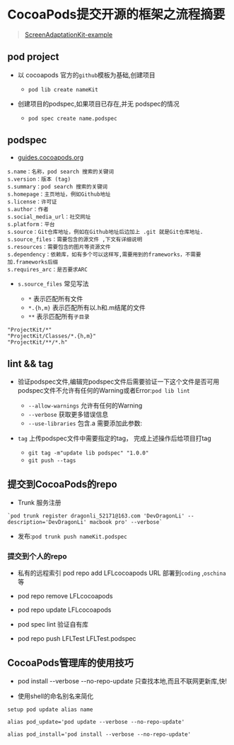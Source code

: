 # CocoaPods提交开源的框架之流程摘要

> [ScreenAdaptationKit-example](https://github.com/DevDragonLi/ScreenAdaptationKit)

## pod project 
- 以 cocoapods 官方的`github`模板为基础,创建项目 
	- `pod lib create nameKit`

- 创建项目的podspec,如果项目已存在,并无 podspec的情况 
	- `pod spec create name.podspec`

## podspec

- [guides.cocoapods.org](https://guides.cocoapods.org/syntax/podspec.html)

```
s.name：名称，pod search 搜索的关键词
s.version：版本 (tag)
s.summary：pod search 搜索的关键词
s.homepage：主页地址，例如Github地址
s.license：许可证
s.author：作者
s.social_media_url：社交网址
s.platform：平台
s.source：Git仓库地址，例如在Github地址后边加上 .git 就是Git仓库地址.
s.source_files：需要包含的源文件 ,下文有详细说明
s.resources：需要包含的图片等资源文件
s.dependency：依赖库，如有多个可以这样写,需要用到的frameworks，不需要加.frameworks后缀
s.requires_arc：是否要求ARC

```

- `s.source_files` 常见写法
	
	* `*` 表示匹配所有文件
	* `*.{h,m}` 表示匹配所有以.h和.m结尾的文件
	* `**` 表示匹配所有`子目录`

```
"ProjectKit/*"
"ProjectKit/Classes/*.{h,m}"
"ProjectKit/**/*.h"

```

## lint && tag
- 验证podspec文件,编辑完podspec文件后需要验证一下这个文件是否可用podspec文件不允许有任何的Warning或者Error:`pod lib lint ` 
	- `--allow-warnings`  允许有任何的Warning 
	- `--verbose`			 获取更多错误信息
	- `--use-libraries`  包含.a 需要添加此参数:

- `tag` 上传podspec文件中需要指定的tag， 完成上述操作后给项目打tag
	- `git tag -m"update lib podspec" "1.0.0"`
	- `git push --tags`

## 提交到CocoaPods的repo

-  Trunk 服务注册

```
`pod trunk register dragonli_52171@163.com 'DevDragonLi' --description='DevDragonLi' macbook pro' --verbose`
```	
- 发布:`pod trunk push nameKit.podspec`	

### 提交到个人的repo 

- 私有的远程索引  pod repo add LFLcocoapods URL  部署到`coding` ,`oschina`等

- pod repo remove LFLcocoapods  

- pod repo update LFLcocoapods

- pod spec lint 验证自有库 

- pod repo push LFLTest LFLTest.podspec


## **CocoaPods**管理库的使用技巧

- pod install --verbose --no-repo-update  只查找本地,而且不联网更新库,快!

- 使用shell的命名别名来简化

```
setup pod update alias name

alias pod_update='pod update --verbose --no-repo-update'

alias pod_install='pod install --verbose --no-repo-update'

```


	